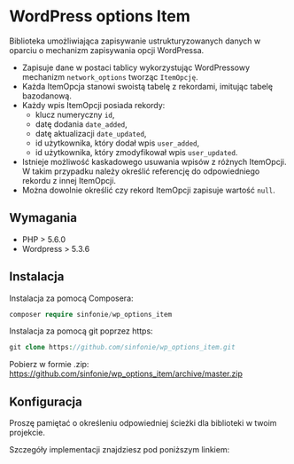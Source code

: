 # WordPress options Item

Biblioteka umożliwiająca zapisywanie ustrukturyzowanych danych w oparciu o mechanizm zapisywania opcji WordPressa.

- Zapisuje dane w postaci tablicy wykorzystując WordPressowy mechanizm `network_options` tworząc `ItemOpcję`.
- Każda ItemOpcja stanowi swoistą tabelę z rekordami, imitując tabelę bazodanową.
- Każdy wpis ItemOpcji posiada rekordy:
  - klucz numeryczny `id`,
  - datę dodania `date_added`,
  - datę aktualizacji `date_updated`,
  - id użytkownika, który dodał wpis `user_added`,
  - id użytkownika, który zmodyfikował wpis `user_updated`.
- Istnieje możliwość kaskadowego usuwania wpisów z różnych ItemOpcji. W takim przypadku należy określić referencję do odpowiedniego rekordu z innej ItemOpcji.
- Można dowolnie określić czy rekord ItemOpcji zapisuje wartość `null`.

## Wymagania

  * PHP > 5.6.0
  * Wordpress > 5.3.6

## Instalacja

Instalacja za pomocą Composera:
```php
composer require sinfonie/wp_options_item
```

Instalacja za pomocą git poprzez https:
```php
git clone https://github.com/sinfonie/wp_options_item.git
```
Pobierz w formie .zip:
https://github.com/sinfonie/wp_options_item/archive/master.zip

## Konfiguracja

Proszę pamiętać o określeniu odpowiedniej ścieżki dla biblioteki w twoim projekcie.

Szczegóły implementacji znajdziesz pod poniższym linkiem: